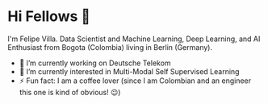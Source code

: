 # Hi Fellows :wave:

I'm Felipe Villa. Data Scientist and Machine Learning, Deep Learning, and AI Enthusiast from Bogota (Colombia) living in Berlin (Germany).

- 🔭 I’m currently working on Deutsche Telekom
- 🌱 I’m currently interested in Multi-Modal Self Supervised Learning
- ⚡ Fun fact: I am a coffee lover (since I am Colombian and an engineer this one is kind of obvious! 😉)


